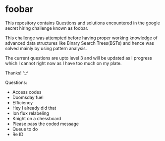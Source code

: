 # foobar

This repository contains Questions and solutions encountered in the google secret hiring challenge known as foobar.

This challenge was attempted before having proper working knowledge of advanced data structures like Binary Search Trees(BSTs) and hence was solved mainly by using pattern analysis.

The current questions are upto level 3 and will be updated as I progress which I cannot right now as I have too much on my plate.

Thanks! ^_^

Questions:

- Access codes
- Doomsday fuel
- Efficiency
- Hey I already did that
- Ion flux relabeling
- Knight on a chessboard
- Please pass the coded message
- Queue to do
- Re ID